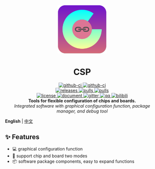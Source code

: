 <div align="center">
    <a href="https://csplink.github.io">
        <img width="160" heigth="160" src="Apps/CSP.Apps.Dev/Resources/Images/logo.svg" alt="logo" />
    </a>
    <h1>CSP</h1>
    <div>
        <a href="https://github.com/csplink/csp/actions?query=workflow%3A%F0%9F%A9%BAtest">
            <img src="https://img.shields.io/github/actions/workflow/status/csplink/csp/test.yml?branch=matser&style=flat&label=test" alt="github-ci" />
        </a>
        <a href="https://github.com/csplink/csp/actions?query=workflow%3A%F0%9F%92%95mirror">
            <img src="https://img.shields.io/github/actions/workflow/status/csplink/csp/mirror.yml?branch=master&style=flat&label=mirror" alt="github-ci" />
        </a>
    </div>
    <div>
        <a href="https://github.com/csplink/csp/releases">
            <img src="https://img.shields.io/github/release/csplink/csp.svg?style=flat" alt="releases" />
        </a>
        <a href="https://github.com/csplink/csp/pulls">
            <img src="https://img.shields.io/github/issues-pr/csplink/csp.svg" alt="pulls" />
        </a>
        <a href="https://github.com/csplink/csp/issues">
            <img src="https://img.shields.io/github/issues/csplink/csp.svg" alt="pulls" />
        </a>
    </div>
    <div>
        <a href="https://github.com/csplink/csp/blob/master/LICENSE">
            <img src="https://img.shields.io/github/license/csplink/csp.svg?colorB=f48041&style=flat" alt="license" />
        </a>
        <a href="https://csplink.github.io">
            <img src="https://img.shields.io/badge/wiki-document-blue?style=flat" alt="document" />
        </a>
        <a href="https://gitter.im/csplink/csp?utm_source=badge&utm_medium=badge&utm_campaign=pr-badge&utm_content=badge">
            <img src="https://badges.gitter.im/csplink/csp.svg" alt="gitter" />
        </a>
        <a href="https://jq.qq.com/?_wv=1027&k=CWt7TZln">
            <img src="https://img.shields.io/badge/chat-on%20QQ-ff69b4.svg?style=flat" alt="qq" />
        </a>
        <a href="https://space.bilibili.com/24969427/">
            <img src="https://img.shields.io/badge/video-bilibili-FB7299?style=flat" alt="bilibili" />
        </a>
    </div>
    <b>Tools for flexible configuration of chips and boards.</b><br/>
    <i>Integrated software with graphical configuration function, package manager, and debug tool</i><br/>
</div>

**English** | [中文](README-zh_CN.md)

## ✨ Features

- 💻 graphical configuration function
- 👐 support chip and board two modes
- 📦️ software package components, easy to expand functions

